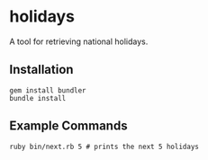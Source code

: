 holidays
========

A tool for retrieving national holidays.

## Installation

```
gem install bundler
bundle install
```

## Example Commands

```
ruby bin/next.rb 5 # prints the next 5 holidays
```
